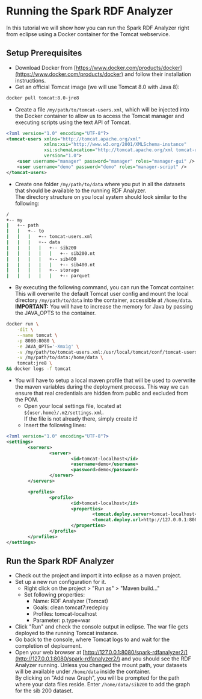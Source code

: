 # Running the Spark RDF Analyzer
In this tutorial we will show how you can run the Spark RDF Analyzer right from eclipse using a Docker container for the Tomcat webservice.

## Setup Prerequisites
- Download Docker from [https://www.docker.com/products/docker](https://www.docker.com/products/docker) and follow their installation instructions.
- Get an official Tomcat image (we will use Tomcat 8.0 with Java 8):

```Dockerfile
docker pull tomcat:8.0-jre8
```

- Create a file `/my/path/to/tomcat-users.xml`, which will be injected into the Docker container to allow us to access the Tomcat manager and executing scripts using the text API of Tomcat.

```XML
<?xml version="1.0" encoding="UTF-8"?>
<tomcat-users xmlns="http://tomcat.apache.org/xml"
              xmlns:xsi="http://www.w3.org/2001/XMLSchema-instance"
              xsi:schemaLocation="http://tomcat.apache.org/xml tomcat-users.xsd"
              version="1.0">
	<user username="manager" password="manager" roles="manager-gui" />
	<user username="demo" password="demo" roles="manager-script" />
</tomcat-users>
```

- Create one folder `/my/path/to/data` where you put in all the datasets that should be available to the running RDF Analyzer.<br>
The directory structure on you local system should look similar to the following:<br>
```bash
/
+-- my
|   +-- path
|   |   +-- to
|   |   |   +-- tomcat-users.xml
|   |   |   +-- data
|   |   |   |   +-- sib200
|   |   |   |   |   +-- sib200.nt
|   |   |   |   +-- sib400
|   |   |   |   |   +-- sib400.nt
|   |   |   |   +-- storage
|   |   |   |   |   +-- parquet
```

- By executing the following command, you can run the Tomcat container.<br>
This will overwrite the default Tomcat user config and mount the local directory `/my/path/to/data` into the container, accessible at `/home/data`.<br>
<strong>IMPORTANT:</strong> You will have to increase the memory for Java by passing the JAVA_OPTS to the container. 

```bash
docker run \
	-dit \
	--name tomcat \
	-p 8080:8080 \
	-e JAVA_OPTS='-Xmx1g' \
	-v /my/path/to/tomcat-users.xml:/usr/local/tomcat/conf/tomcat-users.xml \
	-v /my/path/to/data:/home/data \
	tomcat:jre8 \
&& docker logs -f tomcat
```

- You will have to setup a local maven profile that will be used to overwrite the maven variables during the deployment process.
This way we can ensure that real credentials are hidden from public and excluded from the POM.
    - Open your local settings file, located at `${user.home}/.m2/settings.xml`.<br>
    If the file is not already there, simply create it!
    - Insert the following lines:

```XML
<?xml version="1.0" encoding="UTF-8"?>
<settings>
        <servers>
                <server>
                        <id>tomcat-localhost</id>
                        <username>demo</username>
                        <password>demo</password>
                </server>
        </servers>

        <profiles>
                <profile>
                        <id>tomcat-localhost</id>
                        <properties>
                                <tomcat.deploy.server>tomcat-localhost</tomcat.deploy.server>
                                <tomcat.deploy.url>http://127.0.0.1:8080/manager/text</tomcat.deploy.url>
                        </properties>
                </profile>
        </profiles>
</settings>
```
## Run the Spark RDF Analyzer
- Check out the project and import it into eclipse as a maven project.
- Set up a new run configuration for it. 
    - Right click on the project > "Run as" > "Maven build..."
    - Set following properties:
        - Name: RDF Analyzer (Tomcat)
        - Goals: clean tomcat7:redeploy
        - Profiles: tomcat-localhost
        - Parameter: p.type=war
- Click "Run" and check the console output in eclipse. The war file gets deployed to the running Tomcat instance.
- Go back to the console, where Tomcat logs to and wait for the completion of deploament.
- Open your web browser at [http://127.0.0.1:8080/spark-rdfanalyzer2/](http://127.0.0.1:8080/spark-rdfanalyzer2/) and you should see the RDF Analyzer running.
Unless you changed the mount path, your datasets will be available under `/home/data` inside the container.<br>
By clicking on "Add new Graph", you will be prompted for the path where your data files reside. Enter `/home/data/sib200` to add the graph for the sib 200 dataset.
